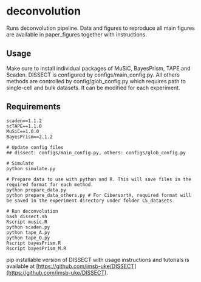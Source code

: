 # deconvolution
Runs deconvolution pipeline. 
Data and figures to reproduce all main figures are available in paper_figures together with instructions. 

## Usage
Make sure to install individual packages of MuSiC, BayesPrism, TAPE and Scaden. DISSECT is configured by configs/main_config.py. All others methods are controlled by config/glob_config.py which requires path to single-cell and bulk datasets. It can be modified for each experiment.

## Requirements
```
scaden==1.1.2
scTAPE==1.1.0
MuSiC==1.0.0
BayesPrism==2.1.2

```

```
# Update config files
## dissect: configs/main_config.py, others: configs/glob_config.py

# Simulate
python simulate.py

# Prepare data to use with python and R. This will save files in the required format for each method.
python prepare_data.py
python prepare_data_others.py # For CibersortX, required format will be saved in the experiment directory under folder CS_datasets

# Run deconvolution
bash dissect.sh
Rscript music.R
python scaden.py
python tape_A.py
python tape_O.py
Rscript bayesPrism.R
Rscript bayesPrism_M.R
```

pip installable version of DISSECT with usage instructions and tutorials is available at [https://github.com/imsb-uke/DISSECT](https://github.com/imsb-uke/DISSECT).
